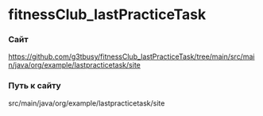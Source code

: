 # fitnessClub_lastPracticeTask

### Сайт
https://github.com/g3tbusy/fitnessClub_lastPracticeTask/tree/main/src/main/java/org/example/lastpracticetask/site

### Путь к сайту
src/main/java/org/example/lastpracticetask/site
